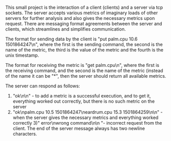 This small project is the interaction of a client (clients) and a server via tcp sockets. The server accepts various metrics of imaginary loads of other servers for further analysis and also gives the necessary metrics upon request. There are messaging format agreements between the server and clients, which streamlines and simplifies communication. 

The format for sending data by the client is "put palm.cpu 10.6 1501864247\n", where the first is the sending command, the second is the name of the metric, the third is the value of the metric and the fourth is the unix timestamp.

The format for receiving the metric is "get palm.cpu\n", where the first is the receiving command, and the second is the name of the metric (instead of the name it can be "*", then the server should return all available metrics.

The server can respond as follows: 
1) "ok\n\n" - to add a metric is a successful execution, and to get it, everything worked out correctly, but there is no such metric on the server
2) "ok\npalm.cpu 10.5 1501864247\neardrum.cpu 15.3 1501864259\n\n" - when the server gives the necessary metrics and everything worked correctly
3)" error\nwrong command\n\n "- incorrect request from the client.
The end of the server message always has two newline characters.

